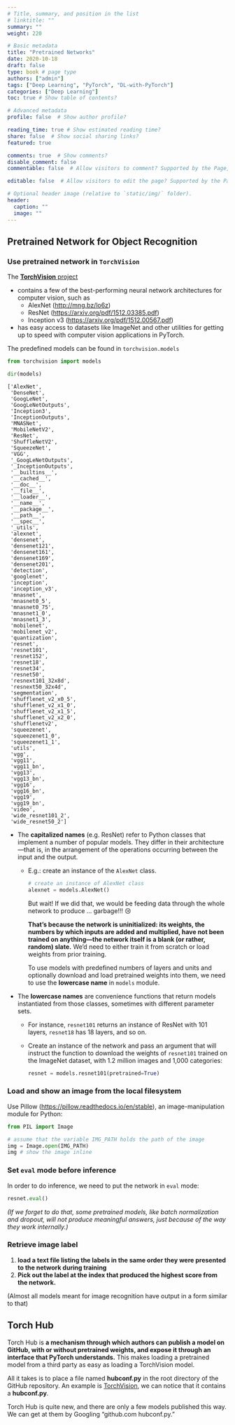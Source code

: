 ```yaml
---
# Title, summary, and position in the list
# linktitle: ""
summary: ""
weight: 220

# Basic metadata
title: "Pretrained Networks"
date: 2020-10-18
draft: false
type: book # page type
authors: ["admin"]
tags: ["Deep Learning", "PyTorch", "DL-with-PyTorch"]
categories: ["Deep Learning"]
toc: true # Show table of contents?

# Advanced metadata
profile: false  # Show author profile?

reading_time: true # Show estimated reading time?
share: false  # Show social sharing links?
featured: true

comments: true  # Show comments?
disable_comment: false
commentable: false  # Allow visitors to comment? Supported by the Page, Post, and Docs content types.

editable: false  # Allow visitors to edit the page? Supported by the Page, Post, and Docs content types.

# Optional header image (relative to `static/img/` folder).
header:
  caption: ""
  image: ""
---
```


## Pretrained Network for Object Recognition

### Use pretrained network in `TorchVision`

The [**TorchVision** project](https://github.com/pytorch/vision) 

- contains a few of the best-performing neural network architectures for computer vision, such as
  - AlexNet (http://mng.bz/lo6z)
  - ResNet (https://arxiv.org/pdf/1512.03385.pdf)
  - Inception v3 (https://arxiv.org/pdf/1512.00567.pdf)
- has easy access to datasets like ImageNet and other utilities for getting up to speed with computer vision applications in PyTorch.

The predefined models can be found in `torchvision.models`

```python
from torchvision import models

dir(models)
```

```
['AlexNet',
 'DenseNet',
 'GoogLeNet',
 'GoogLeNetOutputs',
 'Inception3',
 'InceptionOutputs',
 'MNASNet',
 'MobileNetV2',
 'ResNet',
 'ShuffleNetV2',
 'SqueezeNet',
 'VGG',
 '_GoogLeNetOutputs',
 '_InceptionOutputs',
 '__builtins__',
 '__cached__',
 '__doc__',
 '__file__',
 '__loader__',
 '__name__',
 '__package__',
 '__path__',
 '__spec__',
 '_utils',
 'alexnet',
 'densenet',
 'densenet121',
 'densenet161',
 'densenet169',
 'densenet201',
 'detection',
 'googlenet',
 'inception',
 'inception_v3',
 'mnasnet',
 'mnasnet0_5',
 'mnasnet0_75',
 'mnasnet1_0',
 'mnasnet1_3',
 'mobilenet',
 'mobilenet_v2',
 'quantization',
 'resnet',
 'resnet101',
 'resnet152',
 'resnet18',
 'resnet34',
 'resnet50',
 'resnext101_32x8d',
 'resnext50_32x4d',
 'segmentation',
 'shufflenet_v2_x0_5',
 'shufflenet_v2_x1_0',
 'shufflenet_v2_x1_5',
 'shufflenet_v2_x2_0',
 'shufflenetv2',
 'squeezenet',
 'squeezenet1_0',
 'squeezenet1_1',
 'utils',
 'vgg',
 'vgg11',
 'vgg11_bn',
 'vgg13',
 'vgg13_bn',
 'vgg16',
 'vgg16_bn',
 'vgg19',
 'vgg19_bn',
 'video',
 'wide_resnet101_2',
 'wide_resnet50_2']
```

- The **capitalized names** (e.g. ResNet) refer to Python classes that implement a number of popular models. They differ in their architecture—that is, in the arrangement of the operations occurring between the input and the output.

  - E.g.: create an instance of the `AlexNet` class.

    ```python
    # create an instance of AlexNet class
    alexnet = models.AlexNet()
    ```

    But wait! If we did that, we would be feeding data through the whole network to produce ... garbage!!! :cry:

    **That’s because the network is uninitialized: its weights, the numbers by which inputs are added and multiplied, have not been trained on anything—the network itself is a blank (or rather, random) slate.** We’d need to either train it from scratch or load weights from prior training. 

    To use models with predefined numbers of layers and units and optionally download and load pretrained weights into them, we need to use the **lowercase name** in `models` module.

- The **lowercase names** are convenience functions that return models instantiated from those classes, sometimes with different parameter sets.

  - For instance, `resnet101` returns an instance of ResNet with 101 layers, `resnet18` has 18 layers, and so on.

  - Create an instance of the network and pass an argument that will instruct the function to download the weights of `resnet101` trained on the ImageNet dataset, with 1.2 million images and 1,000 categories:

    ```python
    resnet = models.resnet101(pretrained=True)
    ```

### Load and show an image from the local filesystem

Use Pillow (https://pillow.readthedocs.io/en/stable), an image-manipulation module for Python:

```python
from PIL import Image

# assume that the variable IMG_PATH holds the path of the image
img = Image.open(IMG_PATH)
img # show the image inline
```

### Set `eval` mode before inference

In order to do inference, we need to put the network in `eval` mode:

```python
resnet.eval()
```

*(If we forget to do that, some pretrained models, like batch normalization and dropout, will not produce meaningful answers, just because of the way they work internally.)*

### Retrieve image label 

1. **load a text file listing the labels in the same order they were presented to the network during training**
2. **Pick out the label at the index that produced the highest score from the network.**

(Almost all models meant for image recognition have output in a form similar to that)



## Torch Hub

Torch Hub is **a mechanism through which authors can publish a model on GitHub, with or without pretrained weights, and expose it through an interface that PyTorch understands.** This makes loading a pretrained model from a third party as easy as loading a TorchVision model.

All it takes is to place a file named **hubconf.py** in the root directory of the GitHub repository. An example is [TorchVision](https://github.com/pytorch/vision), we can notice that it contains a **hubconf.py**.

Torch Hub is quite new, and there are only a few models published this way. We can get at them by Googling “github.com hubconf.py.” 

